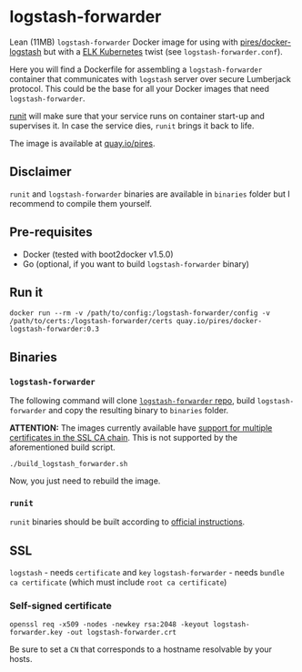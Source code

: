 
# logstash-forwarder
Lean (11MB) `logstash-forwarder` Docker image for using with [pires/docker-logstash](http://github.com/pires/docker-logstash) but with a [ELK Kubernetes](https://github.com/pires/kubernetes-elk-cluster) twist (see `logstash-forwarder.conf`).

Here you will find a Dockerfile for assembling a `logstash-forwarder` container that communicates with `logstash` server over secure Lumberjack protocol. This could be the base for all your Docker images that need `logstash-forwarder`.

[runit](http://smarden.org/runit/) will make sure that your service runs on container start-up and supervises it. In case the service dies, `runit` brings it back to life. 

The image is available at [quay.io/pires](https://quay.io/repository/pires/docker-logstash-forwarder).

## Disclaimer 

`runit` and `logstash-forwarder` binaries are available in `binaries` folder but I recommend to compile them yourself.

## Pre-requisites

* Docker (tested with boot2docker v1.5.0)
* Go (optional, if you want to build `logstash-forwarder` binary)

## Run it

```
docker run --rm -v /path/to/config:/logstash-forwarder/config -v /path/to/certs:/logstash-forwarder/certs quay.io/pires/docker-logstash-forwarder:0.3
```

## Binaries

### `logstash-forwarder`

The following command will clone [`logstash-forwarder` repo](git://github.com/elasticsearch/logstash-forwarder.git), build `logstash-forwarder` and copy the resulting binary to `binaries` folder.

**ATTENTION:** The images currently available have [support for multiple certificates in the SSL CA chain](https://github.com/elastic/logstash-forwarder/pull/261). This is not supported by the aforementioned build script.

```
./build_logstash_forwarder.sh
```

Now, you just need to rebuild the image.

### `runit`

`runit` binaries should be built according to [official instructions](http://smarden.org/runit/install.html).


## SSL

`logstash` - needs `certificate` and `key`
`logstash-forwarder` - needs `bundle ca certificate` (which must include `root ca certificate`)

### Self-signed certificate

```
openssl req -x509 -nodes -newkey rsa:2048 -keyout logstash-forwarder.key -out logstash-forwarder.crt
```

Be sure to set a `CN` that corresponds to a hostname resolvable by your hosts.